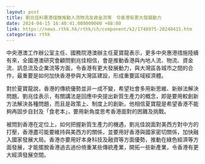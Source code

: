 ```yaml
---
layout: post
title: 劉兆佳料惠港措施推動人流物流及資金流等　令香港有更大發展動力
date: 2024-04-15 16:40:41.000000000 +08:00
link: https://news.rthk.hk/rthk/ch/component/k2/1748975-20240415.htm
categories: rthk
---
```


中央港澳工作辦公室主任、國務院港澳辦主任夏寶龍表示，更多中央惠港措施陸續有來，全國港澳研究會顧問劉兆佳相信，會是推動香港與內地人流、物流、資金流、訊息流及企業流等方面，令香港有更大發展動力，與大灣區各城市之間的合作，最重要是如何加快香港參與大灣區建設，形成重要區域經濟體。

對於夏寶龍說，香港的傳統優勢並非一成不變，希望社會多用新思維、新辦法解決問題。劉兆佳表示，有關講法是回應中央提出新質生產力的概念，即是要用較創新方法解決各種問題，而且是政策上、制度上的創新。他相信夏寶龍是希望香港不能夠再固步自封及「食老本」，要用新角度思考香港面對的困難及挑戰。

被問到香港在定位上，如何把握新質生產力的機遇，劉兆佳說面對美西方對中方的打壓，香港盡可能要維持與美西方的關係，並要用好香港與國家密切關係，加快融入國家發展大局。香港亦要用好本身科技及融資等方面優勢，推動在綠色經濟等方面發展，才能擺脫香港過去過份倚重某些傳統產業，開拓一些新產業，令香港有更大經濟發展空間。
